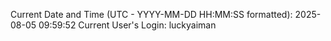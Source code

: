Current Date and Time (UTC - YYYY-MM-DD HH:MM:SS formatted): 2025-08-05 09:59:52
Current User's Login: luckyaiman
